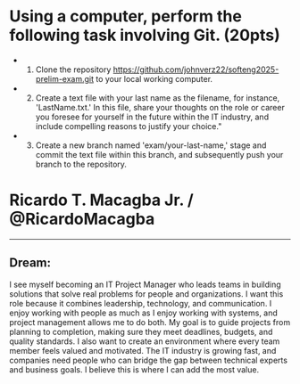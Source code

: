 # Using a computer, perform the following task involving Git. (20pts)
- 1. Clone the repository https://github.com/johnverz22/softeng2025-prelim-exam.git to your local working computer.
- 2. Create a text file with your last name as the filename, for instance, 'LastName.txt.' In this file, share your thoughts on the role or career you foresee for yourself in the future within the IT industry, and include compelling reasons to justify your choice."
- 3. Create a new branch named 'exam/your-last-name,' stage and commit the text file within this branch, and subsequently push your branch to the repository.

# Ricardo T. Macagba Jr. / @RicardoMacagba
--------------------------------------------
## Dream:
I see myself becoming an IT Project Manager who leads teams in building solutions that solve real problems for people and organizations.
I want this role because it combines leadership, technology, and communication. I enjoy working with people as much as I enjoy working with systems, and project management allows me to do both.
My goal is to guide projects from planning to completion, making sure they meet deadlines, budgets, and quality standards. I also want to create an environment where every team member feels valued and motivated.
The IT industry is growing fast, and companies need people who can bridge the gap between technical experts and business goals. I believe this is where I can add the most value.
